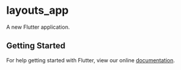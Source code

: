 # layouts_app

A new Flutter application.

## Getting Started

For help getting started with Flutter, view our online
[documentation](https://flutter.io/).
